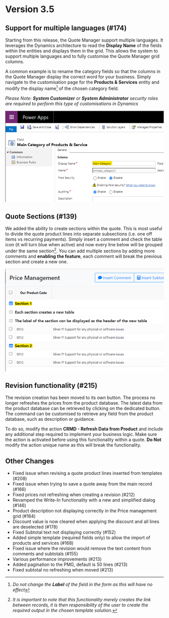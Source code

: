 # Version 3.5

## Support for multiple languages (#174)

Starting from this release, the Quote Manager support multiple languages. It leverages the Dynamics architecture to read the **Display Name** of the fields within the entities and displays them in the grid.
This allows the system to support multiple languages and to fully customise the Quote Manager grid columns.

A common example is to rename the category fields so that the columns in the Quote Manager display the correct word for your business. Simply navigate to the customisation page for the **Products & Services** entity and modify the display name[^1] of the chosen category field.

_Please Note: **System Customizer** or **System Administrator** security roles are required to perform this type of customisations in Dynamics_

![screenshot](./example-rename-displayname.png)

[^1]: _Do not change the **Label** of the field in the form as this will have no effect_

## Quote Sections (#139)

We added the ability to create sections within the quote. This is most useful to divide the quote product lines into separate subsections (i.e. one off items vs recurring payments). Simply insert a comment and check the table icon (it will turn blue when active) and now every line below will be grouped under the same section[^2]. You can add multiple sections by adding more comments and **enabling the feature**, each comment will break the previous section and create a new one.

![screenshot](./example-sections.png)

[^2]: _It is important to note that this functionality merely creates the link between records, it is then responsibility of the user to create the required output in the chosen template solution._

## Revision functionality (#215)

The revision creation has been moved to its own button. The process no longer refreshes the prices from the product database. The latest data from the product database can be retrieved by clicking on the dedicated button. The command can be customised to retrieve any field from the product database, such as description or guidance.

To do so, modify the action **CRMD - Refresh Data from Product** and include any additional step required to implement your business logic. Make sure the action is activated before using this functionality within a quote. **Do Not** modify the action unique name as this will break the functionality.

## Other Changes

- Fixed issue when revising a quote product lines inserted from templates (#208)
- Fixed issue when trying to save a quote away from the main record (#166)
- Fixed prices not refreshing when creating a revision (#212)
- Revamped the Write-In functionality with a new and simplified dialog (#146)
- Product description not displaying correctly in the Price management grid (#184)
- Discount value is now cleared when applying the discount and all lines are deselected (#178)
- Fixed Subtotal text not displaying correctly (#152)
- Added simple template (required fields only) to allow the import of products and services (#168)
- Fixed issue where the revision would remove the text content from comments and subtotals (#155)
- Various performance improvements (#213)
- Added pagination to the PMG, default is 50 lines (#213)
- Fixed subtotal no refreshing when moved (#213)
